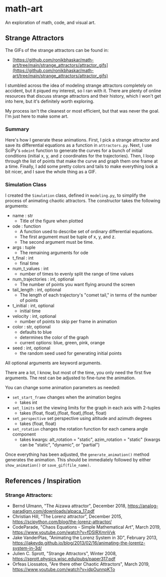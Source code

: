 # math-art

An exploration of math, code, and visual art.

## Strange Attractors

The GIFs of the strange attractors can be found in:<br />
 - [https://github.com/ronikbhaskar/math-art/tree/main/strange_attractors/attractor_gifs](https://github.com/ronikbhaskar/math-art/tree/main/strange_attractors/attractor_gifs)

I stumbled across the idea of modeling strange attractors completely on accident, but it piqued my interest, so I ran with it. There are plenty of online resources that discuss strange attractors and their history, which I won't get into here, but it's definitely worth exploring. 

My process isn't the cleanest or most efficient, but that was never the goal. I'm just here to make some art.

### Summary

Here's how I generate these animations. First, I pick a strange attractor and save its differential equations as a function in `attractors.py`. Next, I use SciPy's `odeint` function to generate the curves for a bunch of initial conditions (initial x, y, and z coordinates for the trajectories). Then, I loop through the list of points that make the curve and graph them one frame at a time. Finally, I add some pretty colors and tails to make everything look a bit nicer, and I save the whole thing as a GIF.

### Simulation Class

I created the `Simulation` class, defined in `modeling.py`, to simplify the process of animating chaotic attractors. The constructor takes the following arguments:<br />

 - name : str
   - Title of the figure when plotted
 - ode : function
   - A function used to describe set of ordinary differential equations.
   - The first argument must be tuple of x, y, and z.
   - The second argument must be time.
 - args : tuple
   - The remaining arguments for ode
 - t_final : int
   - final time
 - num_t_values : int
   - number of times to evenly split the range of time values
 - num_trajectories : int, optional
   - The number of points you want flying around the screen
 - tail_length : int, optional
   - The length of each trajectory's "comet tail," in terms of the number of points
 - t_initial : int, optional
   - initial time
 - velocity : int, optional
   - number of points to skip per frame in animation
 - color : str, optional
   - defaults to blue
   - determines the color of the graph
   - current options: blue, green, pink, orange
 - seed : int, optional
   - the random seed used for generating initial points

All optional arguments are keyword arguments.

There are a lot, I know, but most of the time, you only need the first five arguments. The rest can be adjusted to fine-tune the animation.

You can change some animation parameters as needed:
 - `set_start_frame` changes when the animation begins
   - takes int
 - `set_limits` set the viewing limits for the graph in each axis with 2-tuples 
   - takes (float, float),(float, float),(float, float)
 - `set_perspective` set perspective using altitude and azimuth degrees 
   - takes (float, float)
 - `set_rotation` changes the rotation function for each camera angle component
   - takes kwargs: alt_rotation = "static", azim_rotation = "static" (kwargs can be "static", "dynamic", or "partial")

Once everything has been adjusted, the `generate_animation()` method generates the animation. This should be immediately followed by either `show_animation()` or `save_gif(file_name)`.

## References / Inspiration

### Strange Attractors: 

 - Bernd Ulmann, "The Aizawa attractor", December 2018, https://analog-paradigm.com/downloads/alpaca_17.pdf<br />
 - Christian Hill, "The Lorenz attractor", December 2015, https://scipython.com/blog/the-lorenz-attractor/<br />
 - CodeParade, "Chaos Equations - Simple Mathematical Art", March 2019, https://www.youtube.com/watch?v=fDSIRXmnVvk<br />
 - Jake VanderPlas, "Animating the Lorenz System in 3D", February 2013, https://jakevdp.github.io/blog/2013/02/16/animating-the-lorentz-system-in-3d/<br />
 - Julien C. Sprott, "Strange Attractors", Winter 2008, https://sprott.physics.wisc.edu/pubs/paper317.pdf<br />
 - Orfeas Liossatos, "Are there other Chaotic Attractors", March 2019, https://www.youtube.com/watch?v=idpOunnpKTo<br />
